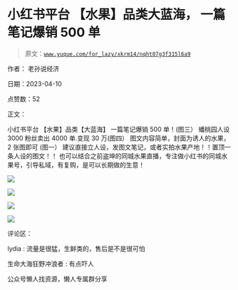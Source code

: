 # 小红书平台 【水果】品类大蓝海， 一篇笔记爆销 500 单

> 原文：[`www.yuque.com/for_lazy/xkrm14/nqht07g3f315l6a9`](https://www.yuque.com/for_lazy/xkrm14/nqht07g3f315l6a9)



作者： 老孙说经济



日期：2023-04-10



点赞数：52

<ne-card data-card-name="hr" data-card-type="block" id="rrQPv" data-event-boundary="card">

正文：



小红书平台 【水果】品类【大蓝海】 一篇笔记爆销 500 单！(图三） 蟠桃园人设 3000 粉丝卖出 4000 单.变现 30 万(图四） 图文内容简单，封面为诱人的水果，2 张图即可 (图一） 建议直接立人设，发图文笔记，或者实拍水果产地！！置顶一条人设的图文！！ 也可以结合之前盗坤的同城水果直播，专注做小红书的同城水果号，引导私域，有复购，是可以长期做的生意！



<ne-card data-card-name="image" data-card-type="inline" id="c6N18" data-event-boundary="card">![](img/aeb0852a0cf315f1b1f741bbc6348f61.png)</ne-card>



<ne-card data-card-name="image" data-card-type="inline" id="ktat4" data-event-boundary="card">![](img/d09e53c1bdf467e77288b8145879c58c.png)</ne-card>



<ne-card data-card-name="image" data-card-type="inline" id="P0iUV" data-event-boundary="card">![](img/e6c98dbd8823907787a1758316ca8f93.png)</ne-card>



<ne-card data-card-name="image" data-card-type="inline" id="hqr1x" data-event-boundary="card">![](img/4d29b6338e0d408f490de5614ed1ffbd.png)</ne-card>

<ne-card data-card-name="hr" data-card-type="block" id="UfSQv" data-event-boundary="card">

评论区：



lydia : 流量是很猛，生鲜类的，售后是不是很可怕



生命大海狂野冲浪者 : 有点吓人

<ne-card data-card-name="hr" data-card-type="block" id="wTnCp" data-event-boundary="card">

公众号懒人找资源，懒人专属群分享

</ne-card></ne-card></ne-card>